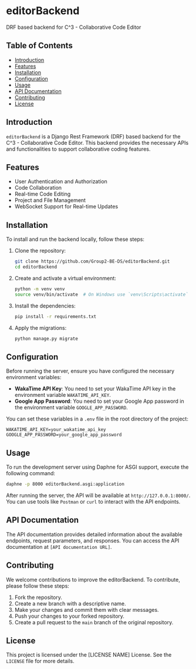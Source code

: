 # editorBackend

DRF based backend for C^3 - Collaborative Code Editor

## Table of Contents
- [Introduction](#introduction)
- [Features](#features)
- [Installation](#installation)
- [Configuration](#configuration)
- [Usage](#usage)
- [API Documentation](#api-documentation)
- [Contributing](#contributing)
- [License](#license)

## Introduction
`editorBackend` is a Django Rest Framework (DRF) based backend for the C^3 - Collaborative Code Editor. This backend provides the necessary APIs and functionalities to support collaborative coding features.

## Features
- User Authentication and Authorization
- Code Collaboration
- Real-time Code Editing
- Project and File Management
- WebSocket Support for Real-time Updates

## Installation
To install and run the backend locally, follow these steps:

1. Clone the repository:
   ```bash
   git clone https://github.com/Group2-BE-DS/editorBackend.git
   cd editorBackend
   ```

2. Create and activate a virtual environment:
   ```bash
   python -m venv venv
   source venv/bin/activate  # On Windows use `venv\Scripts\activate`
   ```

3. Install the dependencies:
   ```bash
   pip install -r requirements.txt
   ```

4. Apply the migrations:
   ```bash
   python manage.py migrate
   ```

## Configuration
Before running the server, ensure you have configured the necessary environment variables:

- **WakaTime API Key**: You need to set your WakaTime API key in the environment variable `WAKATIME_API_KEY`.
- **Google App Password**: You need to set your Google App password in the environment variable `GOOGLE_APP_PASSWORD`.

You can set these variables in a `.env` file in the root directory of the project:
```env
WAKATIME_API_KEY=your_wakatime_api_key
GOOGLE_APP_PASSWORD=your_google_app_password
```

## Usage
To run the development server using Daphne for ASGI support, execute the following command:
```bash
daphne -p 8000 editorBackend.asgi:application
```

After running the server, the API will be available at `http://127.0.0.1:8000/`. You can use tools like `Postman` or `curl` to interact with the API endpoints.

## API Documentation
The API documentation provides detailed information about the available endpoints, request parameters, and responses. You can access the API documentation at `[API documentation URL]`.

## Contributing
We welcome contributions to improve the editorBackend. To contribute, please follow these steps:

1. Fork the repository.
2. Create a new branch with a descriptive name.
3. Make your changes and commit them with clear messages.
4. Push your changes to your forked repository.
5. Create a pull request to the `main` branch of the original repository.

## License
This project is licensed under the [LICENSE NAME] License. See the `LICENSE` file for more details.
